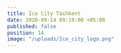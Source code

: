 ```yaml
---
title: Ice City Tashkent
date: 2020-09-14 09:19:00 +05:00
published: false
position: 14
image: "/uploads/Ice_city_logo.png"
---
```


